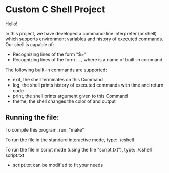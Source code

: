 # Custom C Shell Project

Hello!

In this project, we have developed a command-line interpreter (or shell) which supports environment variables and history of executed commands. Our shell is capable of:
- Recognizing lines of the form "$<VAR>=<value>"
- Recognizing lines of the form <command> <arg0> <arg1> … <argN>, where <command> is a name of built-in command.

The following built-in commands are supported:
- exit, the shell terminates on this Command
- log, the shell prints history of executed commands with time and return code
- print, the shell prints argument given to this Command
- theme, the shell changes the color of and output

## Running the file: 
To compile this program, run:
"make"

To run the file in the standard interactive mode, type:
./cshell

To run the file in script mode (using the file "script.txt"), type:
./cshell script.txt
- script.txt can be modified to fit your needs
